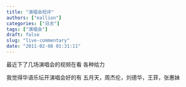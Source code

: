 ```yaml
---
title: "演唱会短评"
authors: ["eallion"]
categories: ["日志"]
tags: ["演唱会"]
draft: false
slug: "live-commentary"
date: "2011-02-08 01:31:11"
---
```


最近下了几场演唱会的视频在看
各种给力

我觉得华语乐坛开演唱会好的有
五月天，周杰伦，刘德华，王菲，张惠妹
